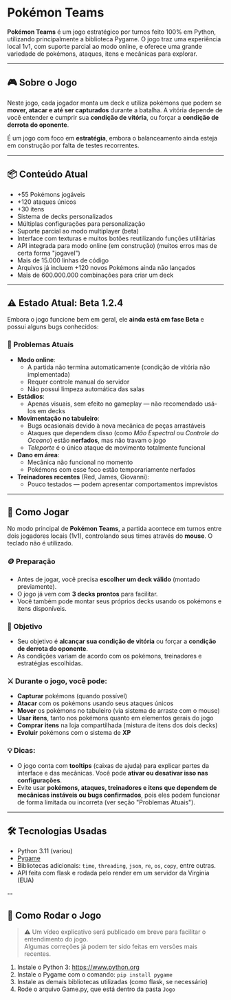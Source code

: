 # Pokémon Teams

**Pokémon Teams** é um jogo estratégico por turnos feito 100% em Python, utilizando principalmente a biblioteca Pygame. O jogo traz uma experiência local 1v1, com suporte parcial ao modo online, e oferece uma grande variedade de pokémons, ataques, itens e mecânicas para explorar.

---

## 🎮 Sobre o Jogo

Neste jogo, cada jogador monta um deck e utiliza pokémons que podem se **mover, atacar e até ser capturados** durante a batalha. A vitória depende de você entender e cumprir sua **condição de vitória**, ou forçar a **condição de derrota do oponente**. 

É um jogo com foco em **estratégia**, embora o balanceamento ainda esteja em construção por falta de testes recorrentes. 

---

## 📦 Conteúdo Atual

- +55 Pokémons jogáveis
- +120 ataques únicos
- +30 itens
- Sistema de decks personalizados
- Múltiplas configurações para personalização
- Suporte parcial ao modo multiplayer (beta)
- Interface com texturas e muitos botões reutilizando funções utilitárias
- API integrada para modo online (em construção) (muitos erros mas de certa forma "jogavel")
- Mais de 15.000 linhas de código
- Arquivos já incluem +120 novos Pokémons ainda não lançados
- Mais de 600.000.000 combinações para criar um deck

---

## ⚠️ Estado Atual: Beta 1.2.4

Embora o jogo funcione bem em geral, ele **ainda está em fase Beta** e possui alguns bugs conhecidos:

### 🐞 Problemas Atuais

- **Modo online**:
  - A partida não termina automaticamente (condição de vitória não implementada)
  - Requer controle manual do servidor
  - Não possui limpeza automática das salas
- **Estádios**:
  - Apenas visuais, sem efeito no gameplay — não recomendado usá-los em decks
- **Movimentação no tabuleiro**:
  - Bugs ocasionais devido à nova mecânica de peças arrastáveis
  - Ataques que dependem disso (como *Mão Espectral* ou *Controle do Oceano*) estão **nerfados**, mas não travam o jogo
  - *Teleporte* é o único ataque de movimento totalmente funcional
- **Dano em área**:
  - Mecânica não funcional no momento
  - Pokémons com esse foco estão temporariamente nerfados
- **Treinadores recentes** (Red, James, Giovanni):
  - Pouco testados — podem apresentar comportamentos imprevistos

---
## 🧠 Como Jogar

No modo principal de **Pokémon Teams**, a partida acontece em turnos entre dois jogadores locais (1v1), controlando seus times através do **mouse**. O teclado não é utilizado.

### 🪙 Preparação
- Antes de jogar, você precisa **escolher um deck válido** (montado previamente).
- O jogo já vem com **3 decks prontos** para facilitar.
- Você também pode montar seus próprios decks usando os pokémons e itens disponíveis.

### 🎯 Objetivo
- Seu objetivo é **alcançar sua condição de vitória** ou forçar a **condição de derrota do oponente**.
- As condições variam de acordo com os pokémons, treinadores e estratégias escolhidas.

### ⚔️ Durante o jogo, você pode:
- **Capturar** pokémons (quando possível)
- **Atacar** com os pokémons usando seus ataques únicos
- **Mover** os pokémons no tabuleiro (via sistema de arraste com o mouse)
- **Usar itens**, tanto nos pokémons quanto em elementos gerais do jogo
- **Comprar itens** na loja compartilhada (mistura de itens dos dois decks)
- **Evoluir** pokémons com o sistema de **XP**

### 💡 Dicas:
- O jogo conta com **tooltips** (caixas de ajuda) para explicar partes da interface e das mecânicas. Você pode **ativar ou desativar isso nas configurações**.
- Evite usar **pokémons, ataques, treinadores e itens que dependem de mecânicas instáveis ou bugs confirmados**, pois eles podem funcionar de forma limitada ou incorreta (ver seção "Problemas Atuais").

---

## 🛠 Tecnologias Usadas

- Python 3.11 (variou)
- [Pygame](https://www.pygame.org/)
- Bibliotecas adicionais: `time`, `threading`, `json`, `re`, `os`, `copy`, entre outras.
- API feita com flask e rodada pelo render em um servidor da Virginia (EUA)

--

## 🚀 Como Rodar o Jogo

> ⚠️ Um vídeo explicativo será publicado em breve para facilitar o entendimento do jogo.  
> Algumas correções já podem ter sido feitas em versões mais recentes.

1. Instale o Python 3: https://www.python.org  
2. Instale o Pygame com o comando: `pip install pygame`  
3. Instale as demais bibliotecas utilizadas (como flask, se necessário)  
4. Rode o arquivo Game.py, que está dentro da pasta `Jogo`
